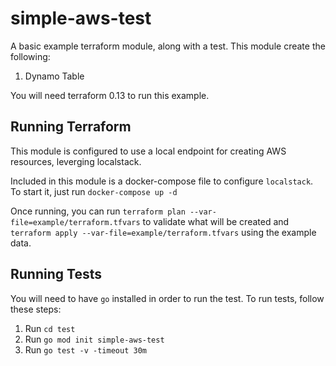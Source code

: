 # simple-aws-test

A basic example terraform module, along with a test. This module create the following:

1. Dynamo Table

You will need terraform 0.13 to run this example.

## Running Terraform

This module is configured to use a local endpoint for creating AWS resources, leverging localstack.

Included in this module is a docker-compose file to configure `localstack`. To start it, just run `docker-compose up -d`

Once running, you can run `terraform plan --var-file=example/terraform.tfvars` to validate what will be created and `terraform apply --var-file=example/terraform.tfvars` using the example data.

## Running Tests

You will need to have `go` installed in order to run the test.
To run tests, follow these steps:

1. Run `cd test`
2. Run `go mod init simple-aws-test`
3. Run `go test -v -timeout 30m`